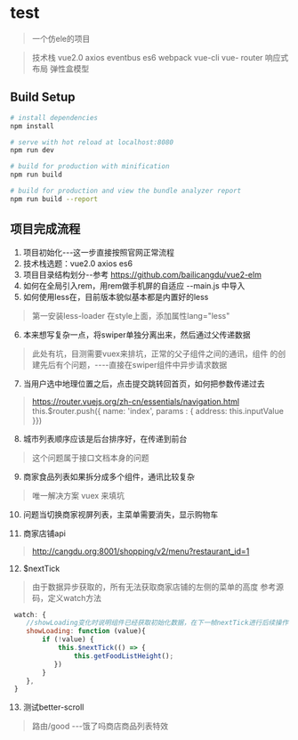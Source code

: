 # test

> 一个仿ele的项目

> 技术栈 vue2.0  axios   eventbus     es6   webpack   vue-cli  vue- router 响应式布局  弹性盒模型

## Build Setup

``` bash
# install dependencies
npm install

# serve with hot reload at localhost:8080
npm run dev

# build for production with minification
npm run build

# build for production and view the bundle analyzer report
npm run build --report
```

## 项目完成流程
1. 项目初始化---这一步直接按照官网正常流程
2. 技术栈选题：vue2.0  axios  es6 
3. 项目目录结构划分--参考 https://github.com/bailicangdu/vue2-elm  
4. 如何在全局引入rem，用rem做手机屏的自适应
--main.js 中导入
5. 如何使用less在，目前版本貌似基本都是内置好的less
> 第一安装less-loader
> 在style上面，添加属性lang="less"

6. 本来想写复杂一点，将swiper单独分离出来，然后通过父传递数据
> 此处有坑，目测需要vuex来排坑，正常的父子组件之间的通讯，组件
> 的创建先后有个问题，----直接在swiper组件中异步请求数据

7. 当用户选中地理位置之后，点击提交跳转回首页，如何把参数传递过去
> https://router.vuejs.org/zh-cn/essentials/navigation.html
> this.$router.push({ name: 'index', params : { address:   this.inputValue }})

8. 城市列表顺序应该是后台排序好，在传递到前台
> 这个问题属于接口文档本身的问题

9. 商家食品列表如果拆分成多个组件，通讯比较复杂
> 唯一解决方案  vuex 来填坑

10. 问题当切换商家视屏列表，主菜单需要消失，显示购物车

11. 商家店铺api
> http://cangdu.org:8001/shopping/v2/menu?restaurant_id=1

12. $nextTick
> 由于数据异步获取的，所有无法获取商家店铺的左侧的菜单的高度
> 参考源码，定义watch方法

```js
 watch: {
    //showLoading变化时说明组件已经获取初始化数据，在下一帧nextTick进行后续操作
    showLoading: function (value){
        if (!value) {
            this.$nextTick(() => {
                this.getFoodListHeight();
           })
        }
    },
 }
```
13. 测试better-scroll
> 路由/good ---饿了吗商店商品列表特效



